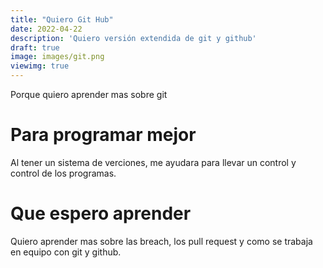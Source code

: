 ```yaml
---
title: "Quiero Git Hub"
date: 2022-04-22
description: 'Quiero versión extendida de git y github'
draft: true
image: images/git.png
viewimg: true
---
```

Porque quiero aprender mas sobre git
# Para programar mejor
Al tener un sistema de verciones, me ayudara para llevar un control y control de los programas.
# Que espero aprender
Quiero aprender mas sobre las breach, los pull request y como se trabaja en equipo con git y github.